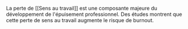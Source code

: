
La perte de [[Sens au travail]] est une composante majeure du développement de l'épuisement professionnel. Des études montrent que cette perte de sens au travail augmente le risque de burnout.